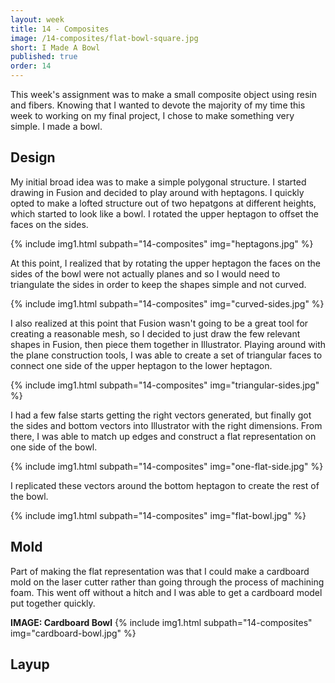 ```yaml
---
layout: week
title: 14 - Composites
image: /14-composites/flat-bowl-square.jpg
short: I Made A Bowl
published: true
order: 14
---
```


This week's assignment was to make a small composite object using resin and fibers. Knowing that I wanted to devote the majority of my time this week to working on my final project, I chose to make something very simple. I made a bowl.

## Design

My initial broad idea was to make a simple polygonal structure. I started drawing in Fusion and decided to play around with heptagons. I quickly opted to make a lofted structure out of two hepatgons at different heights, which started to look like a bowl. I rotated the upper heptagon to offset the faces on the sides.

{% include img1.html subpath="14-composites" img="heptagons.jpg" %}

At this point, I realized that by rotating the upper heptagon the faces on the sides of the bowl were not actually planes and so I would need to triangulate the sides in order to keep the shapes simple and not curved.

{% include img1.html subpath="14-composites" img="curved-sides.jpg" %}

I also realized at this point that Fusion wasn't going to be a great tool for creating a reasonable mesh, so I decided to just draw the few relevant shapes in Fusion, then piece them together in Illustrator. Playing around with the plane construction tools, I was able to create a set of triangular faces to connect one side of the upper heptagon to the lower heptagon.

{% include img1.html subpath="14-composites" img="triangular-sides.jpg" %}

I had a few false starts getting the right vectors generated, but finally got the sides and bottom vectors into Illustrator with the right dimensions. From there, I was able to match up edges and construct a flat representation on one side of the bowl.

{% include img1.html subpath="14-composites" img="one-flat-side.jpg" %}

I replicated these vectors around the bottom heptagon to create the rest of the bowl.

{% include img1.html subpath="14-composites" img="flat-bowl.jpg" %}

## Mold

Part of making the flat representation was that I could make a cardboard mold on the laser cutter rather than going through the process of machining foam. This went off without a hitch and I was able to get a cardboard model put together quickly.

**IMAGE: Cardboard Bowl**
{% include img1.html subpath="14-composites" img="cardboard-bowl.jpg" %}

## Layup


